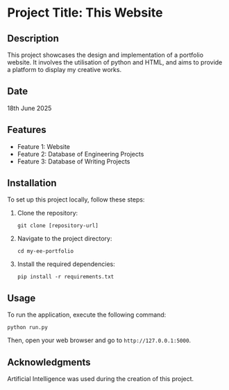 # Project Title: This Website

## Description

This project showcases the design and implementation of a portfolio website. It involves the utilisation of python and HTML, and aims to provide a platform to display my creative works.

## Date

18th June 2025

## Features

- Feature 1: Website
- Feature 2: Database of Engineering Projects
- Feature 3: Database of Writing Projects

## Installation

To set up this project locally, follow these steps:

1. Clone the repository:
   ```
   git clone [repository-url]
   ```
2. Navigate to the project directory:
   ```
   cd my-ee-portfolio
   ```
3. Install the required dependencies:
   ```
   pip install -r requirements.txt
   ```

## Usage

To run the application, execute the following command:

```
python run.py
```

Then, open your web browser and go to `http://127.0.0.1:5000`.

## Acknowledgments

Artificial Intelligence was used during the creation of this project.
